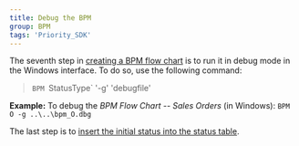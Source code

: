 ```yaml
---
title: Debug the BPM
group: BPM
tags: 'Priority_SDK'
---
```



The seventh step in [creating a BPM flow chart](Creating-BPM-Flow-Charts) is to run it in debug mode
in the Windows interface. To do so, use the following command:

>`BPM `StatusType` '-g' 'debugfile'

**Example:** To debug the *BPM Flow Chart -- Sales Orders* (in
 Windows): `BPM O -g ..\..\bpm_O.dbg`

The last step is to [insert the initial status into the status table](BPM-Insert-Initial-Status).

